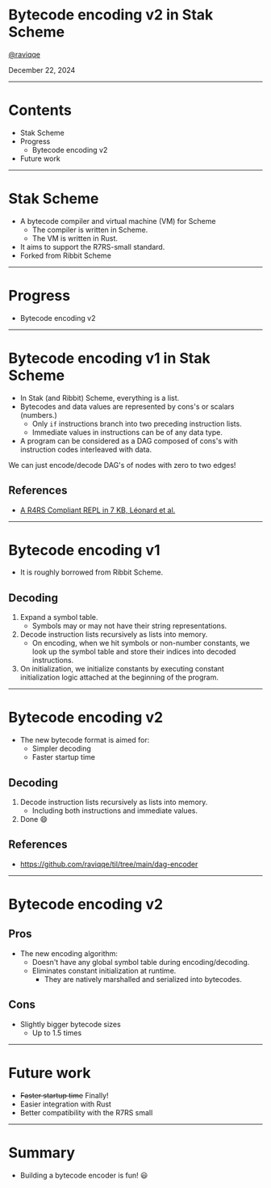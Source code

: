 # Bytecode encoding v2 in Stak Scheme

[@raviqqe](https://github.com/raviqqe)

December 22, 2024

---

# Contents

- Stak Scheme
- Progress
  - Bytecode encoding v2
- Future work

---

# Stak Scheme

- A bytecode compiler and virtual machine (VM) for Scheme
  - The compiler is written in Scheme.
  - The VM is written in Rust.
- It aims to support the R7RS-small standard.
- Forked from Ribbit Scheme

---

# Progress

- Bytecode encoding v2

---

# Bytecode encoding v1 in Stak Scheme

- In Stak (and Ribbit) Scheme, everything is a list.
- Bytecodes and data values are represented by cons's or scalars (numbers.)
  - Only `if` instructions branch into two preceding instruction lists.
  - Immediate values in instructions can be of any data type.
- A program can be considered as a DAG composed of cons's with instruction codes interleaved with data.

We can just encode/decode DAG's of nodes with zero to two edges!

## References

- [A R4RS Compliant REPL in 7 KB, Léonard et al.](https://arxiv.org/pdf/2310.13589)

---

# Bytecode encoding v1

- It is roughly borrowed from Ribbit Scheme.

## Decoding

1. Expand a symbol table.
   - Symbols may or may not have their string representations.
1. Decode instruction lists recursively as lists into memory.
   - On encoding, when we hit symbols or non-number constants, we look up the symbol table and store their indices into decoded instructions.
1. On initialization, we initialize constants by executing constant initialization logic attached at the beginning of the program.

---

# Bytecode encoding v2

- The new bytecode format is aimed for:
  - Simpler decoding
  - Faster startup time

## Decoding

1. Decode instruction lists recursively as lists into memory.
   - Including both instructions and immediate values.
1. Done 😄

## References

- https://github.com/raviqqe/til/tree/main/dag-encoder

---

# Bytecode encoding v2

## Pros

- The new encoding algorithm:
  - Doesn't have any global symbol table during encoding/decoding.
  - Eliminates constant initialization at runtime.
    - They are natively marshalled and serialized into bytecodes.

## Cons

- Slightly bigger bytecode sizes
  - Up to 1.5 times

---

# Future work

- ~~Faster startup time~~ Finally!
- Easier integration with Rust
- Better compatibility with the R7RS small

---

# Summary

- Building a bytecode encoder is fun! 😃
